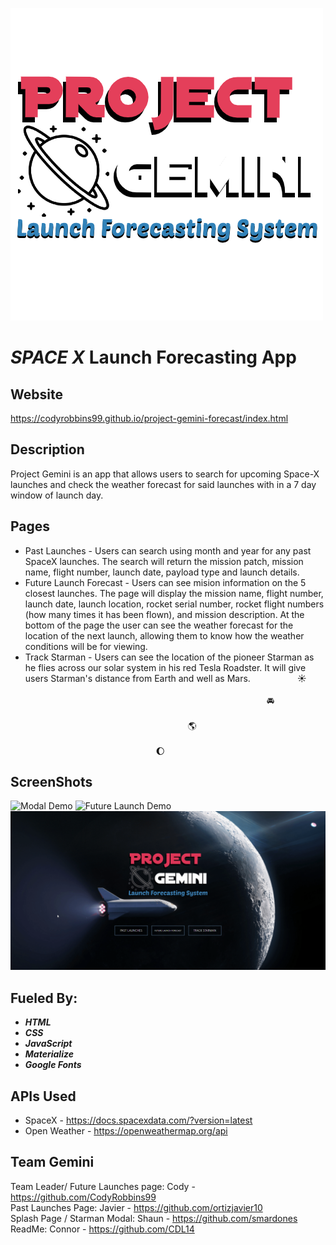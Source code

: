 ![Logo Image](https://github.com/CodyRobbins99/project-gemini-forecast/blob/develop/assets/images/logo.png) 
# _SPACE X_ Launch Forecasting App 

## Website 
https://codyrobbins99.github.io/project-gemini-forecast/index.html

## Description 
 Project Gemini is an app that allows users to search for upcoming Space-X launches and check the weather forecast for said launches with in a 7 day window of launch day.
## Pages 
* Past Launches - Users can search using month and year for any past SpaceX launches. The search will return the mission patch, mission name, flight number, launch date, payload type and launch details. 
* Future Launch Forecast - Users can see mision information on the 5 closest launches. The page will display the mission name, flight number, launch date, launch location, rocket serial number, rocket flight numbers (how many times it has been flown), and mission description. At the bottom of the page the user can see the weather forecast for the location of the next launch, allowing them to know how the weather conditions will be for viewing.  
* Track Starman - Users can see the location of the pioneer Starman as he flies across our solar system in his red Tesla Roadster. It will give users Starman's distance from Earth and well as Mars.  &nbsp; &nbsp; &nbsp; &nbsp; &nbsp; &nbsp; &nbsp; &nbsp; &nbsp;  ☀️
&nbsp; &nbsp; &nbsp; &nbsp; &nbsp; &nbsp; &nbsp; &nbsp; &nbsp; &nbsp; &nbsp; &nbsp; &nbsp; &nbsp; &nbsp; &nbsp; &nbsp; &nbsp; &nbsp; &nbsp; &nbsp; &nbsp; &nbsp; &nbsp; &nbsp; &nbsp; &nbsp; &nbsp; &nbsp; &nbsp; &nbsp; &nbsp; &nbsp; &nbsp; &nbsp; &nbsp; &nbsp; &nbsp; &nbsp; &nbsp; &nbsp; &nbsp; &nbsp; &nbsp; &nbsp; &nbsp; &nbsp; &nbsp; &nbsp; &nbsp; &nbsp; &nbsp; &nbsp; &nbsp; &nbsp; &nbsp; &nbsp; &nbsp; &nbsp; &nbsp; &nbsp; &nbsp; &nbsp; &nbsp; &nbsp; &nbsp; &nbsp; &nbsp; &nbsp; &nbsp; &nbsp; &nbsp; &nbsp; &nbsp; &nbsp; &nbsp; &nbsp; &nbsp; &nbsp; &nbsp; &nbsp; &nbsp; &nbsp; &nbsp; &nbsp; &nbsp; &nbsp; &nbsp; &nbsp; &nbsp; &nbsp; &nbsp; &nbsp; &nbsp; &nbsp; &nbsp; &nbsp; &nbsp; &nbsp; &nbsp; &nbsp; &nbsp; &nbsp; &nbsp; &nbsp; &nbsp; &nbsp; &nbsp; &nbsp; &nbsp; &nbsp; &nbsp; &nbsp; 🚘        
&nbsp; &nbsp; &nbsp; &nbsp; &nbsp; &nbsp; &nbsp; &nbsp; &nbsp; &nbsp; &nbsp; &nbsp; &nbsp; &nbsp; &nbsp; &nbsp; &nbsp; &nbsp; &nbsp; &nbsp; &nbsp; &nbsp; &nbsp; &nbsp; &nbsp; &nbsp; &nbsp; &nbsp; &nbsp; &nbsp; &nbsp; &nbsp; &nbsp; &nbsp; &nbsp; &nbsp; &nbsp; &nbsp; &nbsp; &nbsp; &nbsp; &nbsp; &nbsp; &nbsp; &nbsp; &nbsp; &nbsp; &nbsp; &nbsp; &nbsp; &nbsp; &nbsp; &nbsp; &nbsp; &nbsp; &nbsp; &nbsp; &nbsp; &nbsp; &nbsp; &nbsp; &nbsp; &nbsp; &nbsp; &nbsp; &nbsp; &nbsp; &nbsp; &nbsp; &nbsp; &nbsp; &nbsp; &nbsp; &nbsp; &nbsp; &nbsp; &nbsp; &nbsp; &nbsp; &nbsp; &nbsp; &nbsp; &nbsp; &nbsp; &nbsp; &nbsp; &nbsp; &nbsp; &nbsp; &nbsp; &nbsp; &nbsp; &nbsp; &nbsp; 🌎 
&nbsp; &nbsp; &nbsp; &nbsp; &nbsp; &nbsp; &nbsp; &nbsp; &nbsp; &nbsp; &nbsp; &nbsp; &nbsp; &nbsp; &nbsp; &nbsp; &nbsp; &nbsp; &nbsp; &nbsp; &nbsp; &nbsp; &nbsp; &nbsp; &nbsp; &nbsp; &nbsp; &nbsp; &nbsp; &nbsp; &nbsp; &nbsp; &nbsp; &nbsp; &nbsp; &nbsp; &nbsp; &nbsp; &nbsp; &nbsp; &nbsp; &nbsp; &nbsp; &nbsp; &nbsp; &nbsp; &nbsp; &nbsp; &nbsp; &nbsp; &nbsp; &nbsp; &nbsp; &nbsp; &nbsp; &nbsp; &nbsp; &nbsp; &nbsp; &nbsp; &nbsp; &nbsp; &nbsp; &nbsp; &nbsp; &nbsp;&nbsp; &nbsp; &nbsp; &nbsp; &nbsp; &nbsp; &nbsp; &nbsp; &nbsp; &nbsp; &nbsp; &nbsp; &nbsp; &nbsp; &nbsp; &nbsp; &nbsp; &nbsp; &nbsp; &nbsp; &nbsp; &nbsp; &nbsp; &nbsp; &nbsp; &nbsp;&nbsp; &nbsp; &nbsp; &nbsp; &nbsp; &nbsp; &nbsp; &nbsp; &nbsp; &nbsp; &nbsp; &nbsp; &nbsp; &nbsp; &nbsp; &nbsp; &nbsp; &nbsp; &nbsp; &nbsp; &nbsp; &nbsp; 🌔 

## ScreenShots
![Modal Demo](https://github.com/CodyRobbins99/project-gemini-forecast/blob/develop/assets/images/modal-demo.gif)
![Future Launch Demo](https://github.com/CodyRobbins99/project-gemini-forecast/blob/develop/assets/images/future-demo.gif)
![Past Launch Demo](https://github.com/CodyRobbins99/project-gemini-forecast/blob/develop/assets/images/past-demo.gif)

## Fueled By:  
 * **_HTML_** 
 * **_CSS_** 
 * **_JavaScript_** 
 * **_Materialize_**
 * **_Google Fonts_**
 
 ## APIs Used
 * SpaceX - https://docs.spacexdata.com/?version=latest
 * Open Weather - https://openweathermap.org/api
  
 ## Team Gemini  
 Team Leader/ Future Launches page: Cody - https://github.com/CodyRobbins99 <br />
 Past Launches Page: Javier - https://github.com/ortizjavier10 <br />
 Splash Page / Starman Modal: Shaun - https://github.com/smardones <br />
 ReadMe: Connor - https://github.com/CDL14